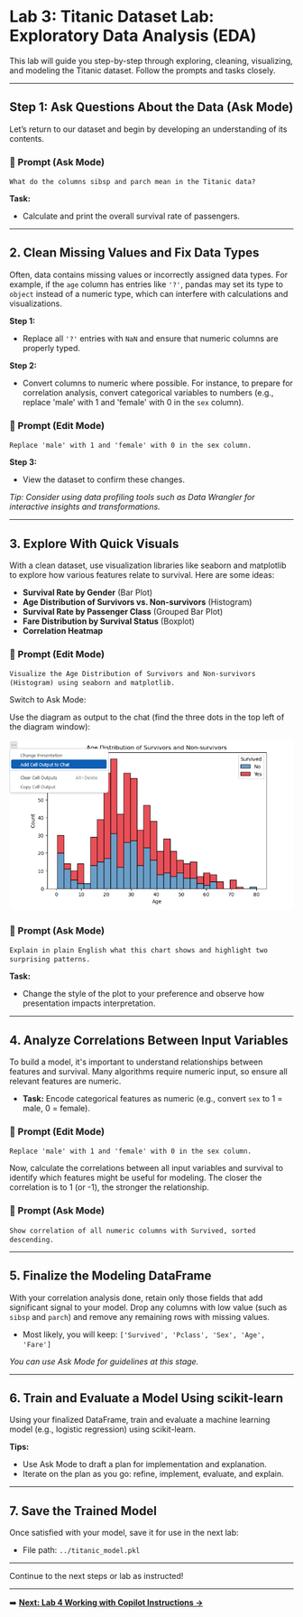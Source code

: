 # Lab 3: Titanic Dataset Lab: Exploratory Data Analysis (EDA)

This lab will guide you step-by-step through exploring, cleaning, visualizing, and modeling the Titanic dataset. Follow the prompts and tasks closely.

---


## Step 1: Ask Questions About the Data (Ask Mode)

Let’s return to our dataset and begin by developing an understanding of its contents.

### 🎯 Prompt (Ask Mode)

```
What do the columns sibsp and parch mean in the Titanic data?
```

**Task:**
- Calculate and print the overall survival rate of passengers.

---

## 2. Clean Missing Values and Fix Data Types

Often, data contains missing values or incorrectly assigned data types. For example, if the `age` column has entries like `'?'`, pandas may set its type to `object` instead of a numeric type, which can interfere with calculations and visualizations.

**Step 1:**  
- Replace all `'?'` entries with `NaN` and ensure that numeric columns are properly typed.

**Step 2:**  
- Convert columns to numeric where possible. For instance, to prepare for correlation analysis, convert categorical variables to numbers (e.g., replace 'male' with 1 and 'female' with 0 in the `sex` column).


### 🎯 Prompt (Edit Mode)

```
Replace 'male' with 1 and 'female' with 0 in the sex column.
```

**Step 3:**  
- View the dataset to confirm these changes.

*Tip: Consider using data profiling tools such as Data Wrangler for interactive insights and transformations.*

---

## 3. Explore With Quick Visuals

With a clean dataset, use visualization libraries like seaborn and matplotlib to explore how various features relate to survival. Here are some ideas:

- **Survival Rate by Gender** (Bar Plot)
- **Age Distribution of Survivors vs. Non-survivors** (Histogram)
- **Survival Rate by Passenger Class** (Grouped Bar Plot)
- **Fare Distribution by Survival Status** (Boxplot)
- **Correlation Heatmap**


### 🎯 Prompt (Edit Mode)

```
Visualize the Age Distribution of Survivors and Non-survivors (Histogram) using seaborn and matplotlib.
```

Switch to Ask Mode:

Use the diagram as output to the chat (find the three dots in the top left of the diagram window):

![Output to chat example](images/Output%20to%20chat.png)

### 🎯 Prompt (Ask Mode)

```
Explain in plain English what this chart shows and highlight two surprising patterns.
```

**Task:**
- Change the style of the plot to your preference and observe how presentation impacts interpretation.

---

## 4. Analyze Correlations Between Input Variables

To build a model, it's important to understand relationships between features and survival. Many algorithms require numeric input, so ensure all relevant features are numeric.

- **Task:** Encode categorical features as numeric (e.g., convert `sex` to 1 = male, 0 = female).


### 🎯 Prompt (Edit Mode)

```
Replace 'male' with 1 and 'female' with 0 in the sex column.
```

Now, calculate the correlations between all input variables and survival to identify which features might be useful for modeling. The closer the correlation is to 1 (or -1), the stronger the relationship.


### 🎯 Prompt (Ask Mode)

```
Show correlation of all numeric columns with Survived, sorted descending.
```

---

## 5. Finalize the Modeling DataFrame

With your correlation analysis done, retain only those fields that add significant signal to your model. Drop any columns with low value (such as `sibsp` and `parch`) and remove any remaining rows with missing values.

- Most likely, you will keep: `['Survived', 'Pclass', 'Sex', 'Age', 'Fare']`

*You can use Ask Mode for guidelines at this stage.*

---

## 6. Train and Evaluate a Model Using scikit-learn

Using your finalized DataFrame, train and evaluate a machine learning model (e.g., logistic regression) using scikit-learn.

**Tips:**  
- Use Ask Mode to draft a plan for implementation and explanation.
- Iterate on the plan as you go: refine, implement, evaluate, and explain.

---

## 7. Save the Trained Model

Once satisfied with your model, save it for use in the next lab:  
- File path: `../titanic_model.pkl`

---

Continue to the next steps or lab as instructed!

---

➡️ **[Next: Lab 4 Working with Copilot Instructions →](Lab%204%20Working%20with%20Copilot%20Instructions.md)**
